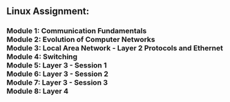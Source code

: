 ## Linux Assignment:

<h3>
  Module 1: Communication Fundamentals <br>
  Module 2: Evolution of Computer Networks <br>
  Module 3: Local Area Network - Layer 2 Protocols and Ethernet <br>
  Module 4: Switching <br>
  Module 5: Layer 3 - Session 1 <br>
  Module 6: Layer 3 - Session 2 <br>
  Module 7: Layer 3 - Session 3 <br>
  Module 8: Layer 4
</h3>
